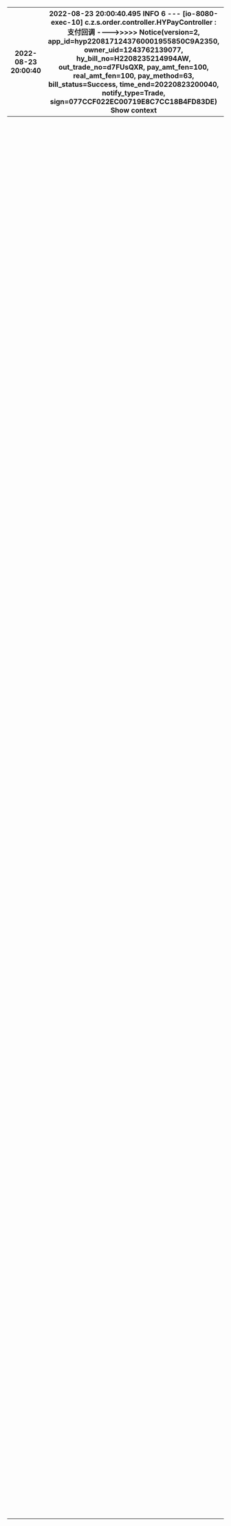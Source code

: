 | 2022-08-23 20:00:40 | 2022-08-23 20:00:40.495  INFO 6 --- [io-8080-exec-10] c.z.s.order.controller.HYPayController   : 支付回调 ---->>>>> Notice(version=2, app_id=hyp2208171243760001955850C9A2350, owner_uid=1243762139077, hy_bill_no=H2208235214994AW, out_trade_no=d7FUsQXR, pay_amt_fen=100, real_amt_fen=100, pay_method=63, bill_status=Success, time_end=20220823200040, notify_type=Trade, sign=077CCF022EC00719E8C7CC18B4FD83DE) Show context |                     |                                                              |
| ------------------- | ------------------------------------------------------------ | ------------------- | ------------------------------------------------------------ |
|                     |                                                              | 2022-08-23 19:53:13 | 2022-08-23 19:53:13.048  INFO 6 --- [nio-8080-exec-6] c.z.s.order.controller.HYPayController   : 支付回调 ---->>>>> Notice(version=2, app_id=hyp2208171243760001955850C9A2350, owner_uid=1243762139077, hy_bill_no=H2208235214994AW, out_trade_no=d7FUsQXR, pay_amt_fen=100, real_amt_fen=100, pay_method=63, bill_status=Success, time_end=20220823195313, notify_type=Trade, sign=5266489F5DBCED40199FA1C029BDB423) |
|                     |                                                              | 2022-08-23 19:50:32 | 2022-08-23 19:50:32.165  INFO 6 --- [nio-8080-exec-4] c.z.s.order.controller.HYPayController   : 支付回调 ---->>>>> Notice(version=2, app_id=hyp2208171243760001955850C9A2350, owner_uid=1243762139077, hy_bill_no=H2208235201870AW, out_trade_no=Dk0iqP41, pay_amt_fen=30, real_amt_fen=30, pay_method=63, bill_status=Success, time_end=20220823195032, notify_type=Trade, sign=88A7A9A708E0084AA822C6F340D77C63) |
|                     |                                                              | 2022-08-23 19:48:57 | 2022-08-23 19:48:57.279  INFO 6 --- [nio-8080-exec-2] c.z.s.order.controller.HYPayController   : 支付回调 ---->>>>> Notice(version=2, app_id=hyp2208171243760001955850C9A2350, owner_uid=1243762139077, hy_bill_no=H2208235214994AW, out_trade_no=d7FUsQXR, pay_amt_fen=100, real_amt_fen=100, pay_method=63, bill_status=Success, time_end=20220823194857, notify_type=Trade, sign=E42D8A47BD69B86A3DF80819A3D15536) |
|                     |                                                              | 2022-08-23 19:47:41 | 2022-08-23 19:47:41.758  INFO 6 --- [nio-8080-exec-8] c.z.s.order.controller.HYPayController   : 支付回调 ---->>>>> Notice(version=2, app_id=hyp2208171243760001955850C9A2350, owner_uid=1243762139077, hy_bill_no=H2208235214994AW, out_trade_no=d7FUsQXR, pay_amt_fen=100, real_amt_fen=100, pay_method=63, bill_status=Success, time_end=20220823194741, notify_type=Trade, sign=E30F1DBB0908814EBA5F6E2943937BD6) |
|                     |                                                              | 2022-08-23 19:47:09 | 2022-08-23 19:47:09.244  INFO 6 --- [nio-8080-exec-5] c.z.s.order.controller.HYPayController   : 支付回调 ---->>>>> Notice(version=2, app_id=hyp2208171243760001955850C9A2350, owner_uid=1243762139077, hy_bill_no=H2208235201758AW, out_trade_no=VCFc49VE, pay_amt_fen=10, real_amt_fen=10, pay_method=63, bill_status=Success, time_end=20220823194709, notify_type=Trade, sign=EE55E87E7BC7779C6BA5CB994AA468FC) |
|                     |                                                              | 2022-08-23 19:47:03 | 2022-08-23 19:47:03.984  INFO 6 --- [nio-8080-exec-4] c.z.s.order.controller.HYPayController   : 支付回调 ---->>>>> Notice(version=2, app_id=hyp2208171243760001955850C9A2350, owner_uid=1243762139077, hy_bill_no=H2208235201758AW, out_trade_no=VCFc49VE, pay_amt_fen=10, real_amt_fen=10, pay_method=63, bill_status=Success, time_end=20220823194703, notify_type=Trade, sign=499EDFB09D904F3891982E3E62822A49) |
|                     |                                                              | 2022-08-23 19:43:05 | 2022-08-23 19:43:05.327  INFO 6 --- [nio-8080-exec-6] c.z.s.order.controller.HYPayController   : 支付回调 ---->>>>> Notice(version=2, app_id=hyp2208171243760001955850C9A2350, owner_uid=1243762139077, hy_bill_no=H2208235201870AW, out_trade_no=Dk0iqP41, pay_amt_fen=30, real_amt_fen=30, pay_method=63, bill_status=Success, time_end=20220823194305, notify_type=Trade, sign=85A503A5020BF5A5DA1E62F84FDD6CC8) |
|                     |                                                              | 2022-08-23 19:42:51 | 2022-08-23 19:42:51.325  INFO 6 --- [nio-8080-exec-5] c.z.s.order.controller.HYPayController   : 支付回调 ---->>>>> Notice(version=2, app_id=hyp2208171243760001955850C9A2350, owner_uid=1243762139077, hy_bill_no=H2208235201870AW, out_trade_no=Dk0iqP41, pay_amt_fen=30, real_amt_fen=30, pay_method=63, bill_status=Success, time_end=20220823194251, notify_type=Trade, sign=9E31BCF41F6E9FAAF458B5D1DB45BEB3) |
|                     |                                                              | 2022-08-23 19:40:24 | 2022-08-23 19:40:24.618  INFO 6 --- [nio-8080-exec-9] c.z.s.order.controller.HYPayController   : 支付回调 ---->>>>> Notice(version=2, app_id=hyp2208171243760001955850C9A2350, owner_uid=1243762139077, hy_bill_no=H2208235201758AW, out_trade_no=VCFc49VE, pay_amt_fen=10, real_amt_fen=10, pay_method=63, bill_status=Success, time_end=20220823194024, notify_type=Trade, sign=EF8506E968CD48D5D6563A69ACAEF16E) |
|                     |                                                              | 2022-08-23 19:39:54 | 2022-08-23 19:39:54.274  INFO 6 --- [nio-8080-exec-8] c.z.s.order.controller.HYPayController   : 支付回调 ---->>>>> Notice(version=2, app_id=hyp2208171243760001955850C9A2350, owner_uid=1243762139077, hy_bill_no=H2208235201870AW, out_trade_no=Dk0iqP41, pay_amt_fen=30, real_amt_fen=30, pay_method=63, bill_status=Success, time_end=20220823193954, notify_type=Trade, sign=045E7D068E2C12C9B7D0CCD0AC1EC9ED) |
|                     |                                                              | 2022-08-23 19:38:01 | 2022-08-23 19:38:01.326  INFO 6 --- [nio-8080-exec-4] c.z.s.order.controller.HYPayController   : 支付回调 ---->>>>> Notice(version=2, app_id=hyp2208171243760001955850C9A2350, owner_uid=1243762139077, hy_bill_no=H2208235201758AW, out_trade_no=VCFc49VE, pay_amt_fen=10, real_amt_fen=10, pay_method=63, bill_status=Success, time_end=20220823193801, notify_type=Trade, sign=BF29D6C11F42860B91121A7FFDCC66A2) |
|                     |                                                              | 2022-08-23 19:36:46 | 2022-08-23 19:36:46.162  INFO 6 --- [nio-8080-exec-2] c.z.s.order.controller.HYPayController   : 支付回调 ---->>>>> Notice(version=2, app_id=hyp2208171243760001955850C9A2350, owner_uid=1243762139077, hy_bill_no=H2208235201758AW, out_trade_no=VCFc49VE, pay_amt_fen=10, real_amt_fen=10, pay_method=63, bill_status=Success, time_end=20220823193646, notify_type=Trade, sign=B974137EB8596E366F40FE57215DC393) |
|                     |                                                              | 2022-08-23 19:35:07 | 2022-08-23 19:35:07.134  INFO 6 --- [nio-8080-exec-8] c.z.s.order.controller.HYPayController   : 支付回调 ---->>>>> Notice(version=2, app_id=hyp2208171243760001955850C9A2350, owner_uid=1243762139077, hy_bill_no=H2208235201758AW, out_trade_no=VCFc49VE, pay_amt_fen=10, real_amt_fen=10, pay_method=63, bill_status=Success, time_end=20220823193506, notify_type=Trade, sign=FEE78823B145CA10C5828F7E65CF6AC7) |
